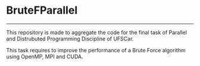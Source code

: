 # BruteFParallel
----------------
This repository is made to aggregate the code for the final task of Parallel
and Distrubuted Programming Discipline of UFSCar.

This task requires to improve the performance of a Brute Force algorithm using
OpenMP, MPI and CUDA.
